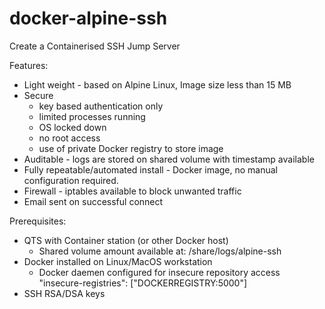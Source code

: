 # docker-alpine-ssh

Create a Containerised SSH Jump Server

Features:
* Light weight - based on Alpine Linux, Image size less than 15 MB
* Secure
  * key based authentication only
  * limited processes running
  * OS locked down
  * no root access
  * use of private Docker registry to store image
* Auditable - logs are stored on shared volume with timestamp available
* Fully repeatable/automated install - Docker image, no manual configuration required.
* Firewall - iptables available to block unwanted traffic
* Email sent on successful connect

Prerequisites:
* QTS with Container station (or other Docker host)
  * Shared volume amount available at: /share/logs/alpine-ssh
* Docker installed on Linux/MacOS workstation
  * Docker daemen configured for insecure repository access "insecure-registries": ["DOCKERREGISTRY:5000"]
* SSH RSA/DSA keys
 
